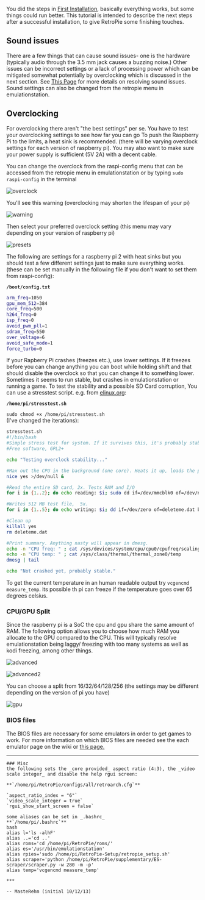 You did the steps in [First Installation](First-Installation), basically everything works, but some things could run better. This tutorial is intended to describe the next steps after a successful installation, to give RetroPie some finishing touches.  

## Sound issues

There are a few things that can cause sound issues- one is the hardware (typically audio through the 3.5 mm jack causes a buzzing noise.) Other issues can be incorrect settings or a lack of processing power which can be mitigated somewhat potentially by overclocking which is discussed in the next section. See [This Page](https://github.com/RetroPie/RetroPie-Setup/wiki/Sound-Issues) for more details on resolving sound issues. Sound settings can also be changed from the retropie menu in emulationstation.

## Overclocking

For overclocking there aren't "the best settings" per se. You have to test your overclocking settings to see how far you can go To push the Raspberry Pi to the limits, a heat sink is recommended. (there will be varying overclock settings for each version of raspberry pi). You may also want to make sure your power supply is sufficient (5V 2A) with a decent cable.

You can change the overclock from the raspi-config menu that can be accessed from the retropie menu in emulationstation or by typing `sudo raspi-config` in the terminal

![overclock](https://cloud.githubusercontent.com/assets/10035308/10713805/9e6c826c-7a90-11e5-92c9-e613e8154366.png)

You'll see this warning (overclocking may shorten the lifespan of your pi)

![warning](https://cloud.githubusercontent.com/assets/10035308/10713808/d45abaec-7a90-11e5-8677-341d82ce217b.png)

Then select your preferred overclock setting (this menu may vary depending on your version of raspberry pi)

![presets](https://cloud.githubusercontent.com/assets/10035308/10713816/290103ee-7a91-11e5-8c65-9a69fa48e0ff.png)

The following are settings for a raspberry pi 2 with heat sinks but you should test a few different settings just to make sure everything works. (these can be set manually in the following file if you don't want to set them from raspi-config):

**`/boot/config.txt`**
```bash
arm_freq=1050
gpu_mem_512=384
core_freq=500
h264_freq=0
isp_freq=0
avoid_pwm_pll=1
sdram_freq=550
over_voltage=6
avoid_safe_mode=1
force_turbo=0
```
If your Rapberry Pi crashes (freezes etc.), use lower settings. If it freezes before you can change anything you can boot while holding shift and that should disable the overclock so that you can change it to something lower. Sometimes it seems to run stable, but crashes in emulationstation or running a game. To test the stability and a possible SD Card corruption, You can use a stresstest script. e.g. from [elinux.org](http://elinux.org/RPi_config.txt#Overclock_stability_test):

**`/home/pi/stresstest.sh`**

`sudo chmod +x /home/pi/stresstest.sh`  
(I've changed the iterations):  
```bash
stresstest.sh
#!/bin/bash
#Simple stress test for system. If it survives this, it's probably stable.
#Free software, GPL2+

echo "Testing overclock stability..."

#Max out the CPU in the background (one core). Heats it up, loads the power-supply. 
nice yes >/dev/null &

#Read the entire SD card, 2x. Tests RAM and I/O
for i in {1..2}; do echo reading: $i; sudo dd if=/dev/mmcblk0 of=/dev/null bs=4M; done

#Writes 512 MB test file,  5x.
for i in {1..5}; do echo writing: $i; dd if=/dev/zero of=deleteme.dat bs=1M count=512; sync; done

#Clean up
killall yes
rm deleteme.dat

#Print summary. Anything nasty will appear in dmesg.
echo -n "CPU freq: " ; cat /sys/devices/system/cpu/cpu0/cpufreq/scaling_cur_freq
echo -n "CPU temp: " ; cat /sys/class/thermal/thermal_zone0/temp
dmesg | tail 

echo "Not crashed yet, probably stable."
```
To get the current temperature in an human readable output try `vcgencmd measure_temp`. its possible th pi can freeze if the temperature goes over 65 degrees celsius.

### CPU/GPU Split

Since the raspberry pi is a SoC the cpu and gpu share the same amount of RAM. The following option allows you to choose how much RAM you allocate to the GPU compared to the CPU. This will typically resolve emulationstation being laggy/ freezing with too many systems as well as kodi freezing, among other things.

![advanced](https://cloud.githubusercontent.com/assets/10035308/10713851/061f690e-7a93-11e5-9ed1-86981e7c9325.png)

![advanced2](https://cloud.githubusercontent.com/assets/10035308/10713853/290b82cc-7a93-11e5-92ec-0b94aaa60185.png)

You can choose a split from 16/32/64/128/256 (the settings may be different depending on the version of pi you have)

![gpu](https://cloud.githubusercontent.com/assets/10035308/10713855/53c539b8-7a93-11e5-9016-2117e8a890ad.png)

### BIOS files
The BIOS files are necessary for some emulators in order to get games to work. For more information on which BIOS files are needed see the each emulator page on the wiki or [this page.](https://github.com/RetroPie/RetroPie-Setup/wiki/BIOS-setup-for-RetroPie) 

***

```
### Misc
the following sets the _core provided_ aspect ratio (4:3), the _video scale integer_ and disable the help rgui screen:

**`/home/pi/RetroPie/configs/all/retroarch.cfg`**

`aspect_ratio_index = "6"`  
`video_scale_integer = true`  
`rgui_show_start_screen = false`

some aliases can be set in _.bashrc_  
**`/home/pi/.bashrc`**
bash
alias l='ls -alhF'
alias ..='cd ..'
alias roms='cd /home/pi/RetroPie/roms/'
alias es='/usr/bin/emulationstation'
alias rpies='sudo /home/pi/RetroPie-Setup/retropie_setup.sh'
alias scraper='python /home/pi/RetroPie/supplementary/ES-scraper/scraper.py -w 280 -m -p'
alias temp='vcgencmd measure_temp'

***

-- MasteRehm (initial 10/12/13)
```